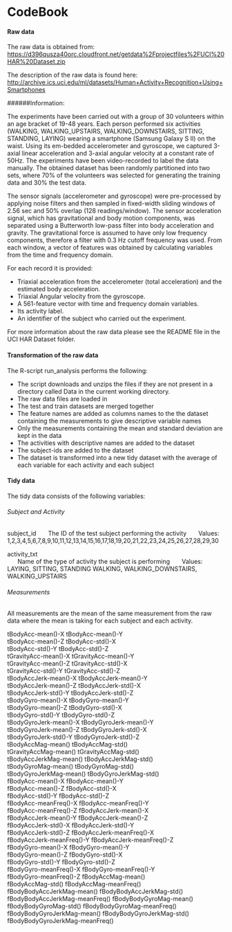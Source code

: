 # CodeBook

#### Raw data

The raw data is obtained from:
https://d396qusza40orc.cloudfront.net/getdata%2Fprojectfiles%2FUCI%20HAR%20Dataset.zip

The description of the raw data is found here: http://archive.ics.uci.edu/ml/datasets/Human+Activity+Recognition+Using+Smartphones

######Information:

The experiments have been carried out with a group of 30 volunteers within an age bracket of 19-48 years. Each person performed six activities (WALKING, WALKING_UPSTAIRS, WALKING_DOWNSTAIRS, SITTING, STANDING, LAYING) wearing a smartphone (Samsung Galaxy S II) on the waist. Using its em-bedded accelerometer and gyroscope, we captured 3-axial linear acceleration and 3-axial angular velocity at a constant rate of 50Hz. The experiments have been video-recorded to label the data manually. The obtained dataset has been randomly partitioned into two sets, where 70% of the volunteers was selected for generating the training data and 30% the test data. 

The sensor signals (accelerometer and gyroscope) were pre-processed by applying noise filters and then sampled in fixed-width sliding windows of 2.56 sec and 50% overlap (128 readings/window). The sensor acceleration signal, which has gravitational and body motion components, was separated using a Butterworth low-pass filter into body acceleration and gravity. The gravitational force is assumed to have only low frequency components, therefore a filter with 0.3 Hz cutoff frequency was used. From each window, a vector of features was obtained by calculating variables from the time and frequency domain.

For each record it is provided:
- Triaxial acceleration from the accelerometer (total acceleration) and the estimated body acceleration.
- Triaxial Angular velocity from the gyroscope. 
- A 561-feature vector with time and frequency domain variables. 
- Its activity label. 
- An identifier of the subject who carried out the experiment.

For more information about the raw data please see the README file in the UCI HAR Dataset folder.

#### Transformation of the raw data
The R-script run_analysis performs the following:

-	The script downloads and unzips the files if they are not present in a directory called Data in the current working directory. 
-	The raw data files are loaded in
-	The test and train datasets are merged together
-	The feature names are added as columns names to the the dataset containing the measurements to give descriptive variable names
-	Only the measurements containing the mean and standard deviation are kept in the data
-	The activities with descriptive names are added to the dataset
-	The subject-ids are added to the dataset
-	The dataset is transformed into a new tidy dataset with the average of each variable for each activity and each subject

#### Tidy data

The tidy data consists of the following variables:

###### Subject and Activity

subject_id 
&nbsp;&nbsp;&nbsp;&nbsp;&nbsp;&nbsp;The ID of the test subject performing the activity
&nbsp;&nbsp;&nbsp;&nbsp;&nbsp;&nbsp;Values: 1,2,3,4,5,6,7,8,9,10,11,12,13,14,15,16,17,18,19,20,21,22,23,24,25,26,27,28,29,30

activity_txt       
&nbsp;&nbsp;&nbsp;&nbsp;&nbsp;&nbsp;Name of the type of activity the subject is performing
&nbsp;&nbsp;&nbsp;&nbsp;&nbsp;&nbsp;Values: LAYING, SITTING, STANDING WALKING, WALKING_DOWNSTAIRS, WALKING_UPSTAIRS

###### Measurements

All measurements are the mean of the same measurement from the raw data where the mean is taking for each subject and each activity.

tBodyAcc-mean()-X
tBodyAcc-mean()-Y              
tBodyAcc-mean()-Z
tBodyAcc-std()-X               
tBodyAcc-std()-Y
tBodyAcc-std()-Z               
tGravityAcc-mean()-X
tGravityAcc-mean()-Y           
tGravityAcc-mean()-Z
tGravityAcc-std()-X            
tGravityAcc-std()-Y
tGravityAcc-std()-Z            
tBodyAccJerk-mean()-X
tBodyAccJerk-mean()-Y          
tBodyAccJerk-mean()-Z
tBodyAccJerk-std()-X           
tBodyAccJerk-std()-Y
tBodyAccJerk-std()-Z           
tBodyGyro-mean()-X
tBodyGyro-mean()-Y             
tBodyGyro-mean()-Z
tBodyGyro-std()-X              
tBodyGyro-std()-Y
tBodyGyro-std()-Z              
tBodyGyroJerk-mean()-X
tBodyGyroJerk-mean()-Y         
tBodyGyroJerk-mean()-Z
tBodyGyroJerk-std()-X          
tBodyGyroJerk-std()-Y
tBodyGyroJerk-std()-Z          
tBodyAccMag-mean()
tBodyAccMag-std()              
tGravityAccMag-mean()
tGravityAccMag-std()           
tBodyAccJerkMag-mean()
tBodyAccJerkMag-std()          
tBodyGyroMag-mean()
tBodyGyroMag-std()             
tBodyGyroJerkMag-mean()
tBodyGyroJerkMag-std()         
fBodyAcc-mean()-X
fBodyAcc-mean()-Y              
fBodyAcc-mean()-Z
fBodyAcc-std()-X               
fBodyAcc-std()-Y
fBodyAcc-std()-Z               
fBodyAcc-meanFreq()-X
fBodyAcc-meanFreq()-Y          
fBodyAcc-meanFreq()-Z
fBodyAccJerk-mean()-X          
fBodyAccJerk-mean()-Y
fBodyAccJerk-mean()-Z          
fBodyAccJerk-std()-X
fBodyAccJerk-std()-Y           
fBodyAccJerk-std()-Z
fBodyAccJerk-meanFreq()-X      
fBodyAccJerk-meanFreq()-Y
fBodyAccJerk-meanFreq()-Z      
fBodyGyro-mean()-X
fBodyGyro-mean()-Y             
fBodyGyro-mean()-Z
fBodyGyro-std()-X              
fBodyGyro-std()-Y
fBodyGyro-std()-Z              
fBodyGyro-meanFreq()-X
fBodyGyro-meanFreq()-Y         
fBodyGyro-meanFreq()-Z
fBodyAccMag-mean()             
fBodyAccMag-std()
fBodyAccMag-meanFreq()         
fBodyBodyAccJerkMag-mean()
fBodyBodyAccJerkMag-std()      
fBodyBodyAccJerkMag-meanFreq()
fBodyBodyGyroMag-mean()        
fBodyBodyGyroMag-std()
fBodyBodyGyroMag-meanFreq()    
fBodyBodyGyroJerkMag-mean()
fBodyBodyGyroJerkMag-std()     
fBodyBodyGyroJerkMag-meanFreq()
